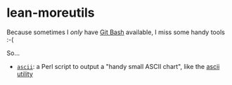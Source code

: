 # lean-moreutils

Because sometimes I *only* have [Git Bash](https://gitforwindows.org/)
available, I miss some handy tools :-(

So...

- [`ascii`](./ascii): a Perl script to output a "handy small ASCII chart", like the
[ascii utility][1]

[1]: http://www.catb.org/~esr/ascii/ "Resource page for ascii 3.18"
